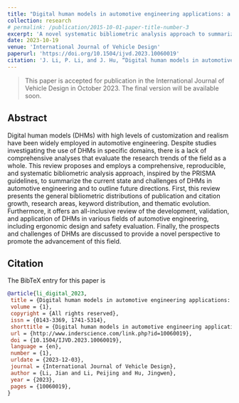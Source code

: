 ```yaml
---
title: "Digital human models in automotive engineering applications: a bibliometric analysis of research progress and prospects"
collection: research
# permalink: /publication/2015-10-01-paper-title-number-3
excerpt: 'A novel systematic bibliometric analysis approach to summarize the current state and challenges of digital human modeling in automotive engineering and to outline future direction.'
date: 2023-10-19
venue: 'International Journal of Vehicle Design'
paperurl: 'https://doi.org/10.1504/ijvd.2023.10060019'
citation: 'J. Li, P. Li, and J. Hu, “Digital human models in automotive engineering applications: a bibliometric analysis of research progress and prospects,” IJVD, vol. 1, no. 1, p. 10060019, 2023, doi: 10.1504/IJVD.2023.10060019.'
---
```


> This paper is accepted for publication in the International Journal of Vehicle Design in October 2023. The final version will be available soon.

## Abstract

Digital human models (DHMs) with high levels of customization
and realism have been widely employed in automotive engineering. Despite
studies investigating the use of DHMs in specific domains, there is a lack of
comprehensive analyses that evaluate the research trends of the field as a
whole. This review proposes and employs a comprehensive, reproducible, and
systematic bibliometric analysis approach, inspired by the PRISMA guidelines,
to summarize the current state and challenges of DHMs in automotive
engineering and to outline future directions. First, this review presents the
general bibliometric distributions of publication and citation growth, research
areas, keyword distribution, and thematic evolution. Furthermore, it offers an
all-inclusive review of the development, validation, and application of DHMs
in various fields of automotive engineering, including ergonomic design and
safety evaluation. Finally, the prospects and challenges of DHMs are discussed
to provide a novel perspective to promote the advancement of this field.

## Citation

The BibTeX entry for this paper is

```bibtex
@article{li_digital_2023,
 title = {Digital human models in automotive engineering applications: a bibliometric analysis of research progress and prospects},
 volume = {1},
 copyright = {All rights reserved},
 issn = {0143-3369, 1741-5314},
 shorttitle = {Digital human models in automotive engineering applications},
 url = {http://www.inderscience.com/link.php?id=10060019},
 doi = {10.1504/IJVD.2023.10060019},
 language = {en},
 number = {1},
 urldate = {2023-12-03},
 journal = {International Journal of Vehicle Design},
 author = {Li, Jian and Li, Peijing and Hu, Jingwen},
 year = {2023},
 pages = {10060019},
}
```

<!-- ### [Download paper here](http://www-personal.umich.edu/~peijli/files/2023_IJVD-132836_TAFPV.pdf) -->

<!-- ## Recommended citation

Li J, Li P (2023) Digital human models in automotive engineering applications: a bibliometric analysis of research progress and prospects. Accepted by the International Journal of Vehicle Design. -->
